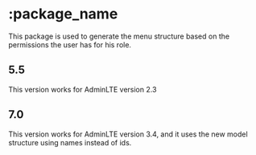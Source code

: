 # :package_name

This package is used to generate the menu structure based on the permissions the user has for his role.

## 5.5

This version works for AdminLTE version 2.3

## 7.0
This version works for AdminLTE version 3.4, and it uses the new model structure using names instead of ids.